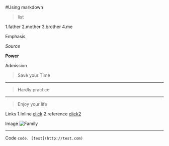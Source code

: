 
#Using markdown

> list

1.father
2.mother
3.brother
4.me

Emphasis

*Source*

**Power**

Admission

> Save your Time
****
> Hardly practice
****
> Enjoy your life

Links
1.Inline
[click](http://terms.naver.com/entry.nhn?docId=1218576&cid=40942&categoryId=33098)
2.reference
[click2][funny]


Image
![Family](http://ncc.phinf.naver.net/20140428_129/1398643364516gKIdq_JPEG/1-1.jpg?type=w646)

****

Code
`code. [test](http://test.com)`




[funny]: http://navercast.naver.com/contents.nhn?rid=101&contents_id=3851
